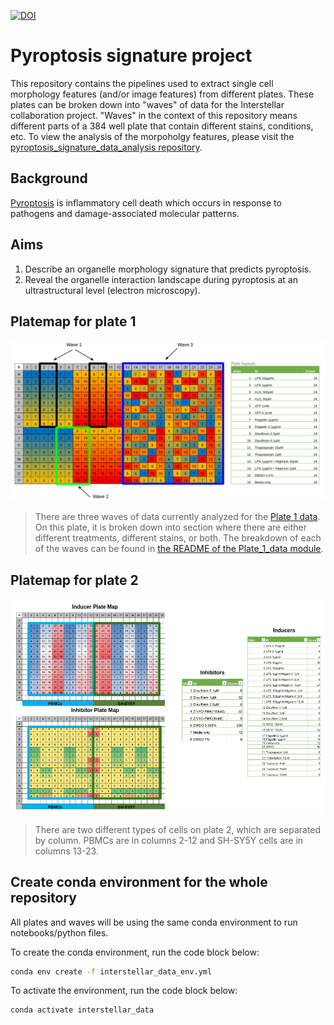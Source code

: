 [![DOI](https://zenodo.org/badge/594092827.svg)](https://zenodo.org/doi/10.5281/zenodo.10806369)
# Pyroptosis signature project 

This repository contains the pipelines used to extract single cell morphology features (and/or image features) from different plates. 
These plates can be broken down into "waves" of data for the Interstellar collaboration project.
"Waves" in the context of this repository means different parts of a 384 well plate that contain different stains, conditions, etc.
To view the analysis of the morpoholgy features, please visit the [pyroptosis_signature_data_analysis repository](https://github.com/WayScience/pyroptosis_signature_data_analysis).

## Background

[Pyroptosis](https://www.nature.com/articles/nrmicro2070) is inflammatory cell death which occurs in response to pathogens and damage-associated molecular patterns.

## Aims

1. Describe an organelle morphology signature that predicts pyroptosis.
2. Reveal the organelle interaction landscape during pyroptosis at an ultrastructural level (electron microscopy).

## Platemap for plate 1

![platemap_plate1](figures/platemap_plate1.png)

> There are three waves of data currently analyzed for the [Plate 1 data](Plate_1_data/). On this plate, it is broken down into section where there are either different treatments, different stains, or both. The breakdown of each of the waves can be found in [the README of the Plate_1_data module](Plate_1_data/README.md).

## Platemap for plate 2

![platemap_plate2](figures/platemap_plate2.png)

> There are two different types of cells on plate 2, which are separated by column. PBMCs are in columns 2-12 and SH-SY5Y cells are in columns 13-23.

## Create conda environment for the whole repository

All plates and waves will be using the same conda environment to run notebooks/python files.

To create the conda environment, run the code block below:

```bash
conda env create -f interstellar_data_env.yml
```

To activate the environment, run the code block below:

```bash
conda activate interstellar_data
```
